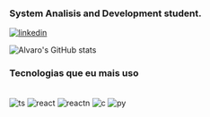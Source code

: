 ### System Analisis and Development student. 
[![linkedin](https://img.shields.io/badge/LinkedIn-0077B5?style=for-the-badge&logo=linkedin&logoColor=white)](https://br.linkedin.com/in/alvaro-paiva-55963a322?trk=people-guest_people_search-card)

![Alvaro's GitHub stats](https://github-readme-stats.vercel.app/api?username=1alvaropaiva&show_icons=true&theme=dracula)

### Tecnologias que eu mais uso

<div style="display: inline block"><br/>
    <img align="center" alt="ts" src="https://img.shields.io/badge/TypeScript-007ACC?style=for-the-badge&logo=typescript&logoColor=white" />
    <img align="center" alt="react" src="https://img.shields.io/badge/React-20232A?style=for-the-badge&logo=react&logoColor=61DAFB"/>
    <img align="center" alt="reactn" src="https://img.shields.io/badge/React_Native-20232A?style=for-the-badge&logo=react&logoColor=61DAFB"/>
    <img align="center" alt="c" src="https://img.shields.io/badge/C-00599C?style=for-the-badge&logo=c&logoColor=white"/>
    <img align="center" alt="py" src="https://img.shields.io/badge/Python-14354C?style=for-the-badge&logo=python&logoColor=white"/>
</div>
